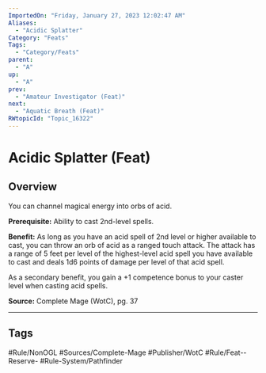 ```yaml
---
ImportedOn: "Friday, January 27, 2023 12:02:47 AM"
Aliases:
  - "Acidic Splatter"
Category: "Feats"
Tags:
  - "Category/Feats"
parent:
  - "A"
up:
  - "A"
prev:
  - "Amateur Investigator (Feat)"
next:
  - "Aquatic Breath (Feat)"
RWtopicId: "Topic_16322"
---
```

# Acidic Splatter (Feat)
## Overview
You can channel magical energy into orbs of acid.

**Prerequisite:** Ability to cast 2nd-level spells.

**Benefit:** As long as you have an acid spell of 2nd level or higher available to cast, you can throw an orb of acid as a ranged touch attack. The attack has a range of 5 feet per level of the highest-level acid spell you have available to cast and deals 1d6 points of damage per level of that acid spell.

As a secondary benefit, you gain a +1 competence bonus to your caster level when casting acid spells.

**Source:** Complete Mage (WotC), pg. 37


---
## Tags
#Rule/NonOGL #Sources/Complete-Mage #Publisher/WotC #Rule/Feat--Reserve- #Rule-System/Pathfinder

